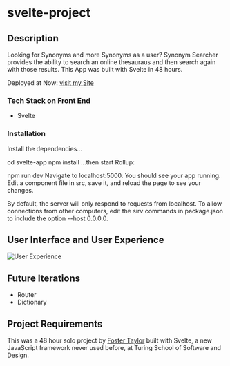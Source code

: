 # svelte-project

## Description

Looking for Synonyms and more Synonyms as a user?  Synonym Searcher provides the ability to search an online thesauraus and then search again with those results.  This App was built with Svelte in 48 hours. 

Deployed at Now:
[visit my Site](https://svelte-project-xi.now.sh/)

### Tech Stack on Front End
* Svelte


### Installation

Install the dependencies...

cd svelte-app
npm install
...then start Rollup:

npm run dev
Navigate to localhost:5000. You should see your app running. Edit a component file in src, save it, and reload the page to see your changes.

By default, the server will only respond to requests from localhost. To allow connections from other computers, edit the sirv commands in package.json to include the option --host 0.0.0.0.

## User Interface and User Experience

![User Experience](https://user-images.githubusercontent.com/50148342/75903752-43936c00-5dff-11ea-96b5-cdda0648f552.gif)


## Future Iterations 
* Router
* Dictionary


## Project Requirements 
This was a 48 hour solo project by [Foster Taylor](https://github.com/foster55f) built with Svelte, a new JavaScript framework never used before, at Turing School of Software and Design. 

